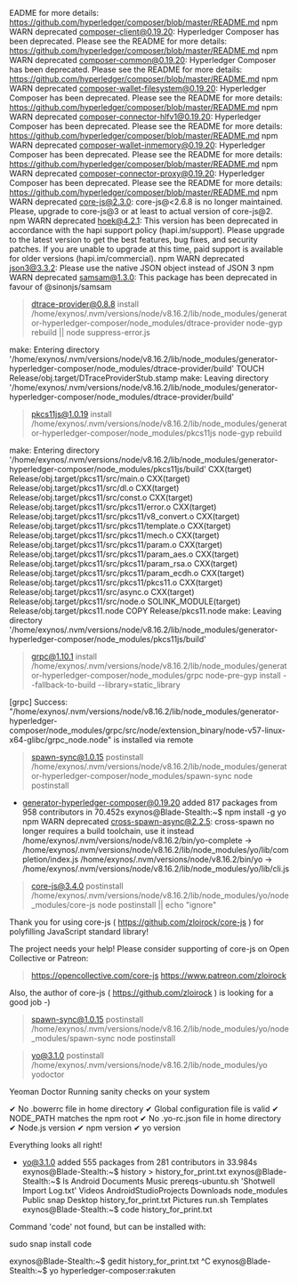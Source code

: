 EADME for more details: https://github.com/hyperledger/composer/blob/master/README.md
npm WARN deprecated composer-client@0.19.20: Hyperledger Composer has been deprecated. Please see the README for more details: https://github.com/hyperledger/composer/blob/master/README.md
npm WARN deprecated composer-common@0.19.20: Hyperledger Composer has been deprecated. Please see the README for more details: https://github.com/hyperledger/composer/blob/master/README.md
npm WARN deprecated composer-wallet-filesystem@0.19.20: Hyperledger Composer has been deprecated. Please see the README for more details: https://github.com/hyperledger/composer/blob/master/README.md
npm WARN deprecated composer-connector-hlfv1@0.19.20: Hyperledger Composer has been deprecated. Please see the README for more details: https://github.com/hyperledger/composer/blob/master/README.md
npm WARN deprecated composer-wallet-inmemory@0.19.20: Hyperledger Composer has been deprecated. Please see the README for more details: https://github.com/hyperledger/composer/blob/master/README.md
npm WARN deprecated composer-connector-proxy@0.19.20: Hyperledger Composer has been deprecated. Please see the README for more details: https://github.com/hyperledger/composer/blob/master/README.md
npm WARN deprecated core-js@2.3.0: core-js@<2.6.8 is no longer maintained. Please, upgrade to core-js@3 or at least to actual version of core-js@2.
npm WARN deprecated hoek@4.2.1: This version has been deprecated in accordance with the hapi support policy (hapi.im/support). Please upgrade to the latest version to get the best features, bug fixes, and security patches. If you are unable to upgrade at this time, paid support is available for older versions (hapi.im/commercial).
npm WARN deprecated json3@3.3.2: Please use the native JSON object instead of JSON 3
npm WARN deprecated samsam@1.3.0: This package has been deprecated in favour of @sinonjs/samsam

> dtrace-provider@0.8.8 install /home/exynos/.nvm/versions/node/v8.16.2/lib/node_modules/generator-hyperledger-composer/node_modules/dtrace-provider
> node-gyp rebuild || node suppress-error.js

make: Entering directory '/home/exynos/.nvm/versions/node/v8.16.2/lib/node_modules/generator-hyperledger-composer/node_modules/dtrace-provider/build'
  TOUCH Release/obj.target/DTraceProviderStub.stamp
make: Leaving directory '/home/exynos/.nvm/versions/node/v8.16.2/lib/node_modules/generator-hyperledger-composer/node_modules/dtrace-provider/build'

> pkcs11js@1.0.19 install /home/exynos/.nvm/versions/node/v8.16.2/lib/node_modules/generator-hyperledger-composer/node_modules/pkcs11js
> node-gyp rebuild

make: Entering directory '/home/exynos/.nvm/versions/node/v8.16.2/lib/node_modules/generator-hyperledger-composer/node_modules/pkcs11js/build'
  CXX(target) Release/obj.target/pkcs11/src/main.o
  CXX(target) Release/obj.target/pkcs11/src/dl.o
  CXX(target) Release/obj.target/pkcs11/src/const.o
  CXX(target) Release/obj.target/pkcs11/src/pkcs11/error.o
  CXX(target) Release/obj.target/pkcs11/src/pkcs11/v8_convert.o
  CXX(target) Release/obj.target/pkcs11/src/pkcs11/template.o
  CXX(target) Release/obj.target/pkcs11/src/pkcs11/mech.o
  CXX(target) Release/obj.target/pkcs11/src/pkcs11/param.o
  CXX(target) Release/obj.target/pkcs11/src/pkcs11/param_aes.o
  CXX(target) Release/obj.target/pkcs11/src/pkcs11/param_rsa.o
  CXX(target) Release/obj.target/pkcs11/src/pkcs11/param_ecdh.o
  CXX(target) Release/obj.target/pkcs11/src/pkcs11/pkcs11.o
  CXX(target) Release/obj.target/pkcs11/src/async.o
  CXX(target) Release/obj.target/pkcs11/src/node.o
  SOLINK_MODULE(target) Release/obj.target/pkcs11.node
  COPY Release/pkcs11.node
make: Leaving directory '/home/exynos/.nvm/versions/node/v8.16.2/lib/node_modules/generator-hyperledger-composer/node_modules/pkcs11js/build'

> grpc@1.10.1 install /home/exynos/.nvm/versions/node/v8.16.2/lib/node_modules/generator-hyperledger-composer/node_modules/grpc
> node-pre-gyp install --fallback-to-build --library=static_library

[grpc] Success: "/home/exynos/.nvm/versions/node/v8.16.2/lib/node_modules/generator-hyperledger-composer/node_modules/grpc/src/node/extension_binary/node-v57-linux-x64-glibc/grpc_node.node" is installed via remote

> spawn-sync@1.0.15 postinstall /home/exynos/.nvm/versions/node/v8.16.2/lib/node_modules/generator-hyperledger-composer/node_modules/spawn-sync
> node postinstall

+ generator-hyperledger-composer@0.19.20
added 817 packages from 958 contributors in 70.452s
exynos@Blade-Stealth:~$ npm install -g yo
npm WARN deprecated cross-spawn-async@2.2.5: cross-spawn no longer requires a build toolchain, use it instead
/home/exynos/.nvm/versions/node/v8.16.2/bin/yo-complete -> /home/exynos/.nvm/versions/node/v8.16.2/lib/node_modules/yo/lib/completion/index.js
/home/exynos/.nvm/versions/node/v8.16.2/bin/yo -> /home/exynos/.nvm/versions/node/v8.16.2/lib/node_modules/yo/lib/cli.js

> core-js@3.4.0 postinstall /home/exynos/.nvm/versions/node/v8.16.2/lib/node_modules/yo/node_modules/core-js
> node postinstall || echo "ignore"

Thank you for using core-js ( https://github.com/zloirock/core-js ) for polyfilling JavaScript standard library!

The project needs your help! Please consider supporting of core-js on Open Collective or Patreon: 
> https://opencollective.com/core-js 
> https://www.patreon.com/zloirock 

Also, the author of core-js ( https://github.com/zloirock ) is looking for a good job -)


> spawn-sync@1.0.15 postinstall /home/exynos/.nvm/versions/node/v8.16.2/lib/node_modules/yo/node_modules/spawn-sync
> node postinstall


> yo@3.1.0 postinstall /home/exynos/.nvm/versions/node/v8.16.2/lib/node_modules/yo
> yodoctor


Yeoman Doctor
Running sanity checks on your system

✔ No .bowerrc file in home directory
✔ Global configuration file is valid
✔ NODE_PATH matches the npm root
✔ No .yo-rc.json file in home directory
✔ Node.js version
✔ npm version
✔ yo version

Everything looks all right!
+ yo@3.1.0
added 555 packages from 281 contributors in 33.984s
exynos@Blade-Stealth:~$ history > history_for_print.txt
exynos@Blade-Stealth:~$ ls
 Android                 Documents               Music          prereqs-ubuntu.sh  'Shotwell Import Log.txt'   Videos
 AndroidStudioProjects   Downloads               node_modules   Public              snap
 Desktop                 history_for_print.txt   Pictures       run.sh              Templates
exynos@Blade-Stealth:~$ code history_for_print.txt 

Command 'code' not found, but can be installed with:

sudo snap install code

exynos@Blade-Stealth:~$ gedit history_for_print.txt 
^C
exynos@Blade-Stealth:~$ 
yo hyperledger-composer:rakuten
